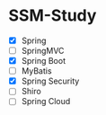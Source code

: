 # SSM-Study

* [X]  Spring
* [ ]  SpringMVC
* [X]  Spring Boot
* [ ]  MyBatis
* [X]  Spring Security
* [ ]  Shiro
* [ ]  Spring Cloud
